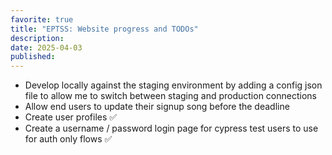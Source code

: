 ```yaml
---
favorite: true
title: "EPTSS: Website progress and TODOs"
description: 
date: 2025-04-03
published:
---
```


- Develop locally against the staging environment by adding a config json file to allow me to switch between staging and production connections 
- Allow end users to update their signup song before the deadline
- Create user profiles ✅
- Create a username / password login page for cypress test users to use for auth only flows ✅